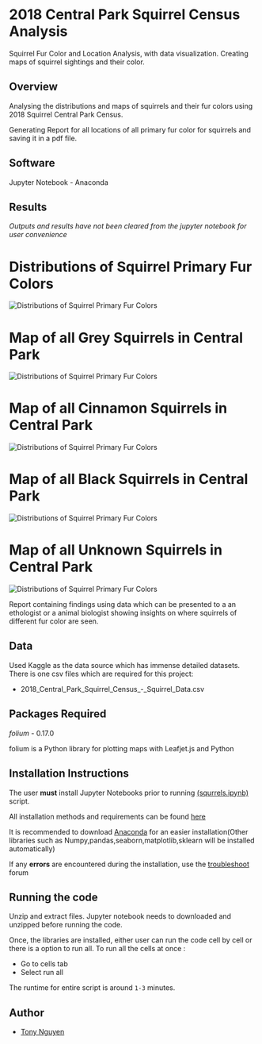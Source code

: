 # 2018 Central Park Squirrel Census Analysis

Squirrel Fur Color and Location Analysis, with data visualization. Creating maps of squirrel sightings and their color.

## Overview

Analysing the distributions and maps of squirrels and their fur colors using 2018 Squirrel Central Park Census.

Generating Report for all locations of all primary fur color for squirrels and saving it in a pdf file.

## Software 
Jupyter Notebook - Anaconda 


## Results 

*Outputs and results have not been cleared from the jupyter notebook for user convenience*

# Distributions of Squirrel Primary Fur Colors
![Distributions of Squirrel Primary Fur Colors](https://github.com/colonistz-1/2018centralpark_squirrel_census/blob/main/Images/distributions_of_primaryfurcolor.png?raw=true)
# Map of all Grey Squirrels in Central Park
![Distributions of Squirrel Primary Fur Colors](https://github.com/colonistz-1/2018centralpark_squirrel_census/blob/main/Images/map_of_all_grey_squirrels.png?raw=true)

# Map of all Cinnamon Squirrels in Central Park
![Distributions of Squirrel Primary Fur Colors](https://github.com/colonistz-1/2018centralpark_squirrel_census/blob/main/Images/map_of_all_cinnamon_squirrels.png?raw=true)

# Map of all Black Squirrels in Central Park
![Distributions of Squirrel Primary Fur Colors](https://github.com/colonistz-1/2018centralpark_squirrel_census/blob/main/Images/map_of_all_black_squirrels.png?raw=true)

# Map of all Unknown Squirrels in Central Park
![Distributions of Squirrel Primary Fur Colors](https://github.com/colonistz-1/2018centralpark_squirrel_census/blob/main/Images/map_of_all_unknown_squirrels.png?raw=true)

Report containing findings using data which can be presented to a an ethologist or a animal biologist showing insights on where squirrels of different fur color are seen.


## Data
Used Kaggle as the data source which has immense detailed datasets. There is one csv files which are required for this project:
 - 2018_Central_Park_Squirrel_Census_-_Squirrel_Data.csv

## Packages Required

*folium* -  0.17.0 

folium is a Python library for plotting maps with Leafjet.js and Python

## Installation Instructions
The user **must**  install Jupyter Notebooks prior to running [(squrrels.ipynb)](squrrels.ipynb) script.

All installation methods and requirements can be found [here](https://docs.jupyter.org/en/latest/install/notebook-classic.html#:~:text=Jupyter%20installation%20requires%20Python%203.3,%2C%20pip%2C%20instead%20of%20Anaconda.)

It is recommended to download [Anaconda](https://www.anaconda.com/products/distribution) for an easier installation(Other libraries such as Numpy,pandas,seaborn,matplotlib,sklearn will be installed automatically)

If any **errors** are encountered during the installation, use the [troubleshoot](https://docs.anaconda.com/anaconda/user-guide/troubleshooting/) forum


## Running the code

Unzip and extract files. Jupyter notebook needs to downloaded and unzipped before running the code.

Once, the libraries are installed, either user can run the code cell by cell or there is a option to run all.
To run all the cells at once :
- Go to cells tab
- Select run all

The runtime for entire script is around `1-3` minutes.

## Author

- [Tony Nguyen](https://github.com/colonistz-1)
